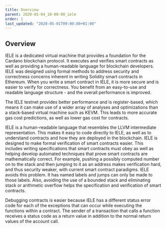 ```yaml
---
title: Overview
parent: 2020-05-04_10-00-00_iele
order: 1
last_updated: "2020-05-01T09:00:00+01:00"
---
```

## Overview

IELE is a dedicated virtual machine that provides a foundation for the Cardano blockchain protocol. It executes and verifies smart contracts as well as providing a human-readable language for blockchain developers. IELE was designed using formal methods to address security and correctness concerns inherent in writing Solidity smart contracts in Ethereum. When you write a smart contract in IELE, it is more secure and is easier to verify for correctness. You benefit from an easy-to-use and readable language structure - and the overall performance is improved. 

The IELE testnet provides better performance and is register-based, which means it can make use of a wider array of analyses and optimizations than a stack-based virtual machine such as KEVM. This leads to more accurate gas cost predictions, as well as lower gas cost for contracts.

IELE is a human-readable language that resembles the LLVM intermediate representation. This makes it easy to code directly to IELE, as well as to understand contracts and how they are deployed in the blockchain. IELE is designed to make formal verification of smart contracts easier. This includes writing specifications that smart contracts must obey as well as helping develop automated techniques that prove smart contracts are mathematically correct. For example, pushing a possibly computed number on to the stack and then jumping to it as an address makes verification hard, and thus security weaker, with current smart contract paradigms. IELE avoids this problem. It has named labels and jumps can only be made to those labels. Also, avoiding the use of a bounded stack and eliminating stack or arithmetic overflow helps the specification and verification of smart contracts.

Debugging contracts is easier because IELE has a different status error code for each of the exceptions that can occur while executing the functions within a contract. The sender of a transaction that calls a function receives a status code as a return value in addition to the normal return values of the account call.
